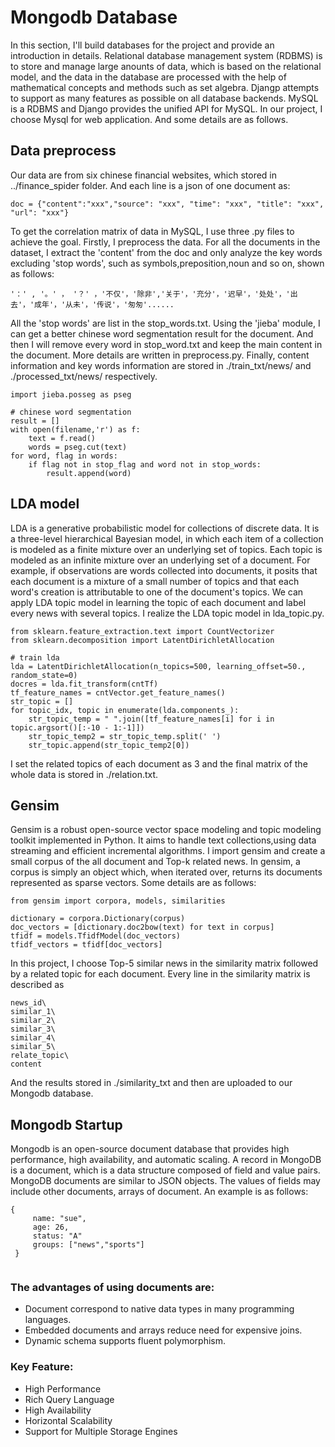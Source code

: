 # Mongodb Database
In this section, I'll build databases for the project and provide an introduction in details. Relational database management system (RDBMS) 
is to store and manage large anounts of data, which is based on the relational model, and the data in
the database are processed with the help of mathematical concepts and methods such as set algebra.
Djangp attempts to support as many features as possible on all database backends. MySQL is a RDBMS and
Django provides the unified API for MySQL. In our project, I choose Mysql for web application. And some details are as follows.

## Data preprocess
Our data are from six chinese financial websites, which stored in ../finance_spider folder. And each line is a json of one document as:

```
doc = {"content":"xxx","source": "xxx", "time": "xxx", "title": "xxx", "url": "xxx"}
```
To get the correlation matrix of data in MySQL, I use three .py files to achieve the goal. 
Firstly, I preprocess the data. For all the documents in the dataset, I extract the 'content' from the doc and only analyze the key words excluding 'stop words', such as symbols,preposition,noun and so on, shown as follows:
```
'：' , '。' ， '？' ，'不仅'，'除非','关于'，'充分'，'迟早'，'处处'，'出去'，'成年'，'从未'，'传说'，'匆匆'......
```
All the 'stop words' are list in the stop_words.txt. Using the 'jieba' module, I can get a better chinese word segmentation result for the document. And then I will remove every word in stop_word.txt and keep the main content in the document.
More details are written in preprocess.py. Finally, content information and key words information are stored in ./train_txt/news/ and ./processed_txt/news/ respectively.
```
import jieba.posseg as pseg

# chinese word segmentation
result = []
with open(filename,'r') as f:
    text = f.read()
    words = pseg.cut(text)
for word, flag in words:
    if flag not in stop_flag and word not in stop_words:
        result.append(word)
```

## LDA model
LDA is a generative probabilistic model for collections of discrete data. It is a three-level hierarchical Bayesian model, in which each item of a collection is modeled as a finite mixture over an underlying set of topics. Each topic is modeled as an infinite mixture over an underlying set of a document. For example, if observations are words collected into documents, it posits that each document is a mixture of a small number of topics and that each word's creation is attributable to one of the document's topics. We can apply LDA topic model in learning the topic of each document and label every news with several topics. I realize the LDA topic model in lda_topic.py.
```
from sklearn.feature_extraction.text import CountVectorizer
from sklearn.decomposition import LatentDirichletAllocation

# train lda
lda = LatentDirichletAllocation(n_topics=500, learning_offset=50., random_state=0)
docres = lda.fit_transform(cntTf)
tf_feature_names = cntVector.get_feature_names()
str_topic = []
for topic_idx, topic in enumerate(lda.components_):   
    str_topic_temp = " ".join([tf_feature_names[i] for i in topic.argsort()[:-10 - 1:-1]])
    str_topic_temp2 = str_topic_temp.split(' ')
    str_topic.append(str_topic_temp2[0])
```
I set the related topics of each document as 3 and the final matrix of the whole data is stored in ./relation.txt.

## Gensim
Gensim is a robust open-source vector space modeling and topic modeling toolkit implemented in Python. It aims to handle text collections,using data streaming and efficient incremental algorithms. I import gensim and create a small corpus of the all document and Top-k related news. In gensim, a corpus is simply an object which, when iterated over, returns its documents represented as sparse vectors. Some details are as follows:
```
from gensim import corpora, models, similarities

dictionary = corpora.Dictionary(corpus)
doc_vectors = [dictionary.doc2bow(text) for text in corpus]
tfidf = models.TfidfModel(doc_vectors)
tfidf_vectors = tfidf[doc_vectors]
```
In this project, I choose Top-5 similar news in the similarity matrix followed by a related topic for each document. Every line in the similarity matrix is described as
```
news_id\
similar_1\
similar_2\
similar_3\
similar_4\
similar_5\
relate_topic\
content 
```
And the results stored in ./similarity_txt and then are uploaded to our Mongodb database. 
## Mongodb Startup
Mongodb is an open-source document database that provides high performance, high availability, and automatic scaling.
A record in MongoDB is a document, which is a data structure composed of field and value pairs. MongoDB documents are similar to JSON objects. The values of fields may include other documents, arrays of document. An example is as follows:
```
{
     name: "sue",
     age: 26,
     status: "A"
     groups: ["news","sports"]
 }
 
```
 ### The advantages of using documents are: 
 * Document correspond to native data types in many programming languages.
 * Embedded documents and arrays reduce need for expensive joins.
 * Dynamic schema supports fluent polymorphism.
 ### Key Feature:
 * High Performance
 * Rich Query Language
 * High Availability
 * Horizontal Scalability
 * Support for Multiple Storage Engines
 
